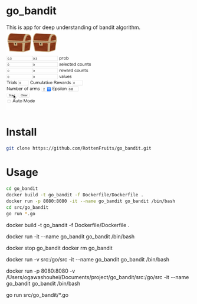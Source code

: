 # go_bandit

This is app for deep understanding of bandit algorithm.
![demo](https://github.com/RottenFruits/go_bandit/blob/master/demo.gif)

# Install

```bash
git clone https://github.com/RottenFruits/go_bandit.git
```

# Usage
```bash
cd go_bandit
docker build -t go_bandit -f Dockerfile/Dockerfile .
docker run -p 8080:8080 -it --name go_bandit go_bandit /bin/bash
cd src/go_bandit
go run *.go
```






docker build -t go_bandit -f Dockerfile/Dockerfile .

docker run -it --name go_bandit go_bandit /bin/bash

docker stop go_bandit
docker rm go_bandit

docker run -v src:/go/src -it --name go_bandit go_bandit /bin/bash

docker run -p 8080:8080 -v /Users/ogawashouhei/Documents/project/go_bandit/src:/go/src -it --name go_bandit go_bandit /bin/bash

go run src/go_bandit/*.go